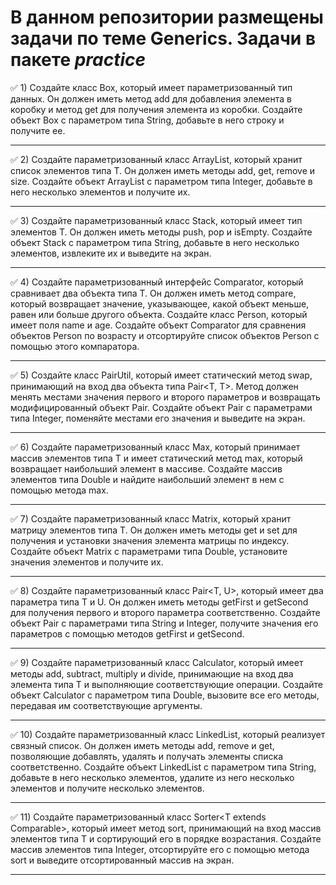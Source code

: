 # В данном репозитории размещены задачи по теме Generics. Задачи в пакете *practice*

:white_check_mark: 1) Создайте класс Box, который имеет параметризованный тип данных. Он должен иметь метод add для добавления элемента в коробку и метод get для получения элемента из коробки. Создайте объект Box с параметром типа String, добавьте в него строку и получите ее.
___
:white_check_mark: 2) Создайте параметризованный класс ArrayList, который хранит список элементов типа T. Он должен иметь методы add, get, remove и size. Создайте объект ArrayList с параметром типа Integer, добавьте в него несколько элементов и получите их.
___
:white_check_mark: 3) Создайте параметризованный класс Stack, который имеет тип элементов T. Он должен иметь методы push, pop и isEmpty. Создайте объект Stack с параметром типа String, добавьте в него несколько элементов, извлеките их и выведите на экран.
___
:white_check_mark: 4) Создайте параметризованный интерфейс Comparator, который сравнивает два объекта типа T. Он должен иметь метод compare, который возвращает значение, указывающее, какой объект меньше, равен или больше другого объекта. Создайте класс Person, который имеет поля name и age. Создайте объект Comparator для сравнения объектов Person по возрасту и отсортируйте список объектов Person с помощью этого компаратора.
___
:white_check_mark: 5) Создайте класс PairUtil, который имеет статический метод swap, принимающий на вход два объекта типа Pair<T, T>. Метод должен менять местами значения первого и второго параметров и возвращать модифицированный объект Pair. Создайте объект Pair с параметрами типа Integer, поменяйте местами его значения и выведите на экран.
___
:white_check_mark: 6) Создайте параметризованный класс Max, который принимает массив элементов типа T и имеет статический метод max, который возвращает наибольший элемент в массиве. Создайте массив элементов типа Double и найдите наибольший элемент в нем с помощью метода max.
___
:white_check_mark: 7) Создайте параметризованный класс Matrix, который хранит матрицу элементов типа T. Он должен иметь методы get и set для получения и установки значения элемента матрицы по индексу. Создайте объект Matrix с параметрами типа Double, установите значения элементов и получите их.
___
:white_check_mark: 8) Создайте параметризованный класс Pair<T, U>, который имеет два параметра типа T и U. Он должен иметь методы getFirst и getSecond для получения первого и второго параметра соответственно. Создайте объект Pair с параметрами типа String и Integer, получите значения его параметров с помощью методов getFirst и getSecond.
___
:white_check_mark: 9) Создайте параметризованный класс Calculator<T extends Number>, который имеет методы add, subtract, multiply и divide, принимающие на вход два элемента типа T и выполняющие соответствующие операции. Создайте объект Calculator с параметром типа Double, вызовите все его методы, передавая им соответствующие аргументы.
___
:white_check_mark: 10) Создайте параметризованный класс LinkedList<T>, который реализует связный список. Он должен иметь методы add, remove и get, позволяющие добавлять, удалять и получать элементы списка соответственно. Создайте объект LinkedList с параметром типа String, добавьте в него несколько элементов, удалите из него несколько элементов и получите несколько элементов.
___
:white_check_mark: 11) Создайте параметризованный класс Sorter<T extends Comparable<T>>, который имеет метод sort, принимающий на вход массив элементов типа T и сортирующий его в порядке возрастания. Создайте массив элементов типа Integer, отсортируйте его с помощью метода sort и выведите отсортированный массив на экран.
___
